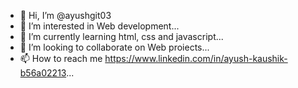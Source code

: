 - 👋 Hi, I’m @ayushgit03
- 👀 I’m interested in Web development...
- 🌱 I’m currently learning html, css and javascript...
- 💞️ I’m looking to collaborate on Web proiects...
- 📫 How to reach me https://www.linkedin.com/in/ayush-kaushik-b56a02213...

<!---
ayushgit03/ayushgit03 is a ✨ special ✨ repository because its `README.md` (this file) appears on your GitHub profile.
You can click the Preview link to take a look at your changes.
--->

